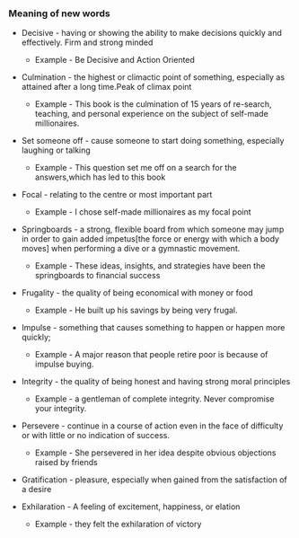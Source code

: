### Meaning of new words

* Decisive - having or showing the ability to make decisions quickly and effectively. Firm and strong minded 
   * Example - Be Decisive and Action Oriented
  
* Culmination - the highest or climactic point of something, especially as attained after a long time.Peak of climax point
   * Example - This book is the culmination of 15 years of re-search, teaching, and personal experience on the subject of self-made millionaires.
  
* Set someone off - cause someone to start doing something, especially laughing or talking
   * Example - This question set me off on a search for the answers,which has led to this book


* Focal - relating to the centre or most important part
   * Example - I chose self-made millionaires as my focal point
  
* Springboards - a strong, flexible board from which someone may jump in order to gain added impetus[the force or energy with which a body moves] when performing a dive or a gymnastic movement.
   * Example - These ideas, insights, and strategies have been the springboards to financial success

* Frugality - the quality of being economical with money or food
   * Example - He built up his savings by being very frugal.

* Impulse - something that causes something to happen or happen more quickly;
   * Example - A major reason that people retire poor is because of impulse buying.

* Integrity - the quality of being honest and having strong moral principles
   * Example - a gentleman of complete integrity. Never compromise your integrity.

* Persevere - continue in a course of action even in the face of difficulty or with little or no indication of success.
   * Example - She persevered in her idea despite obvious objections raised by friends

* Gratification - pleasure, especially when gained from the satisfaction of a desire

* Exhilaration - A feeling of excitement, happiness, or elation
    * Example -  they felt the exhilaration of victory
